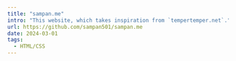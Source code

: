 ```yaml
---
title: "sampan.me"
intro: "This website, which takes inspiration from `tempertemper.net`."
url: https://github.com/sampan501/sampan.me
date: 2024-03-01
tags:
  - HTML/CSS
---
```

